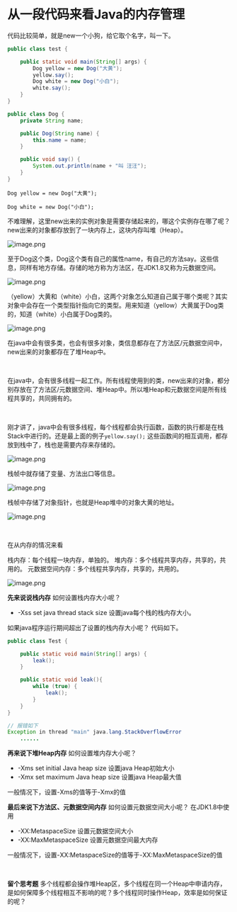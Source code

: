 # 从一段代码来看Java的内存管理

代码比较简单，就是new一个小狗，给它取个名字，叫一下。

```java
public class test {

    public static void main(String[] args) {
        Dog yellow = new Dog("大黄");
        yellow.say();
        Dog white = new Dog("小白");
        white.say();
    }
}

public class Dog {
    private String name;

    public Dog(String name) {
        this.name = name;
    }

    public void say() {
        System.out.println(name + "叫 汪汪");
    }
}
```


`Dog yellow = new Dog("大黄");`

`Dog white = new Dog("小白");`

不难理解，这里new出来的实例对象是需要存储起来的，哪这个实例存在哪了呢？new出来的对象都存放到了一块内存上，这块内存叫堆（Heap）。

![image.png](https://cdn.nlark.com/yuque/0/2021/png/546024/1636014406451-5c0b2b12-c5c0-48f6-9168-ca91d762f838.png#clientId=u06b34608-3eab-4&from=paste&height=272&id=uda29942b&margin=%5Bobject%20Object%5D&name=image.png&originHeight=544&originWidth=414&originalType=binary&ratio=1&size=70833&status=done&style=none&taskId=u5669994c-9206-4b69-94cc-837b9a3316c&width=207)


至于Dog这个类，Dog这个类有自己的属性name，有自己的方法say。这些信息，同样有地方存储。存储的地方称为方法区，在JDK1.8又称为元数据空间。

![image.png](https://cdn.nlark.com/yuque/0/2021/png/546024/1636014326425-42f0fb77-b10d-42e1-b54b-3e482bfb04fa.png#clientId=u06b34608-3eab-4&from=paste&height=284&id=u3f266d30&margin=%5Bobject%20Object%5D&name=image.png&originHeight=568&originWidth=480&originalType=binary&ratio=1&size=52319&status=done&style=none&taskId=ubd0529f3-a05a-41f5-83d2-2f4ad83818f&width=240)

（yellow）大黄和（white）小白，这两个对象怎么知道自己属于哪个类呢？其实对象中会存在一个类型指针指向它的类型。用来知道（yellow）大黄属于Dog类的，知道（white）小白属于Dog类的。
​

![image.png](https://cdn.nlark.com/yuque/0/2021/png/546024/1636016366603-f86ad849-7d71-42fb-8690-0a6e4abde198.png#clientId=u06b34608-3eab-4&from=paste&height=296&id=u830c22d1&margin=%5Bobject%20Object%5D&name=image.png&originHeight=592&originWidth=1008&originalType=binary&ratio=1&size=148574&status=done&style=none&taskId=u8edce17b-90bf-48bb-bd51-458692ad285&width=504)


在java中会有很多类，也会有很多对象，类信息都存在了方法区/元数据空间中，new出来的对象都存在了堆Heap中。
​

​

在java中，会有很多线程一起工作。所有线程使用到的类，new出来的对象，都分别存放在了方法区/元数据空间、堆Heap中。所以堆Heap和元数据空间是所有线程共享的，共同拥有的。
​

​

刚才讲了，java中会有很多线程，每个线程都会执行函数，函数的执行都是在栈Stack中进行的。还是最上面的例子`yellow.say();` 这些函数间的相互调用，都存放到栈中了，栈也是需要内存来存储的。
​

![image.png](https://cdn.nlark.com/yuque/0/2021/png/546024/1636015796588-bfd2e22c-3e31-40da-bcb4-bca6c3fc2804.png#clientId=u06b34608-3eab-4&from=paste&height=243&id=uc0a902f6&margin=%5Bobject%20Object%5D&name=image.png&originHeight=486&originWidth=648&originalType=binary&ratio=1&size=117853&status=done&style=none&taskId=u19b38de6-e86b-404b-8fdb-5b8c8b9881c&width=324)


栈帧中就存储了变量、方法出口等信息。

![image.png](https://cdn.nlark.com/yuque/0/2021/png/546024/1636016187270-b23e4b93-8aef-47d1-93b5-97672eea2690.png#clientId=u06b34608-3eab-4&from=paste&height=239&id=u09c65188&margin=%5Bobject%20Object%5D&name=image.png&originHeight=478&originWidth=760&originalType=binary&ratio=1&size=140264&status=done&style=none&taskId=ube2b8ef9-d5ce-4a5d-be8e-4378d07d9bb&width=380)


栈帧中存储了对象指针，也就是Heap堆中的对象大黄的地址。

![image.png](https://cdn.nlark.com/yuque/0/2021/png/546024/1636016306597-68bbe26c-4f25-42a9-aac1-6b303c88d17e.png#clientId=u06b34608-3eab-4&from=paste&height=297&id=u87a7dd74&margin=%5Bobject%20Object%5D&name=image.png&originHeight=594&originWidth=1810&originalType=binary&ratio=1&size=370743&status=done&style=none&taskId=u60329245-92a6-4bc8-9874-1a84f1381ed&width=905)


​

在从内存的情况来看
​

栈内存：每个线程一块内存，单独的。
堆内存：多个线程共享内存，共享的，共用的。
元数据空间内存：多个线程共享内存，共享的，共用的。

![image.png](https://cdn.nlark.com/yuque/0/2021/png/546024/1636016651700-6423da23-baa0-4e17-bb9d-18c0fe5661ea.png#clientId=u06b34608-3eab-4&from=paste&height=411&id=ub0c01d9f&margin=%5Bobject%20Object%5D&name=image.png&originHeight=822&originWidth=1828&originalType=binary&ratio=1&size=543697&status=done&style=none&taskId=ue2ea179f-de15-470e-986c-0187656ef87&width=914)


**先来说说栈内存**
如何设置栈内存大小呢？

- -Xss <size> set java thread stack size 设置java每个栈的栈内存大小。

如果java程序运行期间超出了设置的栈内存大小呢？ 代码如下。
```java
public class Test {

    public static void main(String[] args) {
        leak();
    }

    public static void leak(){
        while (true) {
            leak();
        }
    }
}

// 报错如下
Exception in thread "main" java.lang.StackOverflowError
	......
```
**再来说下堆Heap内存**
如何设置堆内存大小呢？

- -Xms<size>        set initial Java heap size		设置java Heap初始大小
- -Xmx<size>        set maximum Java heap size	设置java Heap最大值

一般情况下，设置-Xms的值等于-Xmx的值
​

**最后来说下方法区、元数据空间内存**
如何设置元数据空间大小呢？
在JDK1.8中使用

- -XX:MetaspaceSize   设置元数据空间大小
- -XX:MaxMetaspaceSize 设置元数据空间最大内存

一般情况下，设置-XX:MetaspaceSize的值等于-XX:MaxMetaspaceSize的值
​

​

**留个思考题**
多个线程都会操作堆Heap区，多个线程在同一个Heap中申请内存，是如何保障多个线程相互不影响的呢？多个线程同时操作Heap，效率是如何保证的呢？

